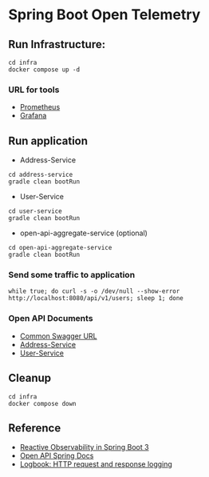 # Spring Boot Open Telemetry

## Run Infrastructure:

```shell
cd infra
docker compose up -d
```

### URL for tools

- [Prometheus](http://localhost:9090/)
- [Grafana](http://localhost:3000/)

## Run application

* Address-Service

```shell
cd address-service
gradle clean bootRun
```

* User-Service

```shell
cd user-service
gradle clean bootRun
```

* open-api-aggregate-service (optional)

```shell
cd open-api-aggregate-service
gradle clean bootRun
```

### Send some traffic to application

```shell
while true; do curl -s -o /dev/null --show-error http://localhost:8080/api/v1/users; sleep 1; done
```

### Open API Documents

- [Common Swagger URL](http://localhost:8086/swagger-ui/index.html)
- [Address-Service](http://localhost:8085/swagger-ui/index.html)
- [User-Service](http://localhost:8080/swagger-ui/index.html)

## Cleanup

```shell
cd infra
docker compose down
```

## Reference

* [Reactive Observability in Spring Boot 3](https://tanzu.vmware.com/developer/guides/observability-reactive-spring-boot-3/)
* [Open API Spring Docs](https://springdoc.org/v2/)
* [Logbook: HTTP request and response logging](https://github.com/zalando/logbook#logbook-http-request-and-response-logging)